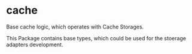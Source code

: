 # cache
Base cache logic, which operates with Cache Storages.

This Package contains base types, which could be used for the stoerage adapters development.
